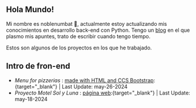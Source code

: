 ## Hola Mundo! 
Mi nombre es noblenumbat 🤠, actualmente estoy actualizando mis conocimientos en desarrollo back-end con Python.
Tengo un [blog](https://jonbackend.blogspot.com/) en el que plasmo mis apuntes, trato de escribir cuando tengo tiempo.

Estos son algunos de los proyectos en los que he trabajado.

## Intro de fron-end
* _Menu for pizzerias_ : [made with HTML and CCS Bootstrap](https://menu-lovat-nine.vercel.app/):{target="_blank"} | Last Update: may-26-2024
* _Proyecto Motel Sol y Luna_ : [página web](https://motelsolyluna.net/):{target="_blank"} | Last Update: may-18-2024

<!--
**noblenumbat/noblenumbat** is a ✨ _special_ ✨ repository because its `README.md` (this file) appears on your GitHub profile.

Here are some ideas to get you started:

- 🔭 I’m currently working on ...
- 🌱 I’m currently learning ...
- 👯 I’m looking to collaborate on ...
- 🤔 I’m looking for help with ...
- 💬 Ask me about ...
- 📫 How to reach me: ...
- 😄 Pronouns: ...
- ⚡ Fun fact: ...
-->
